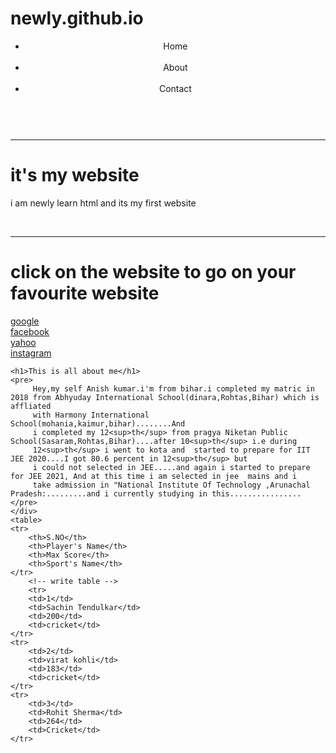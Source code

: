 # newly.github.io
<!DOCTYPE html>
<html lang="en">
<head>
    <meta charset="UTF-8">
    <meta http-equiv="X-UA-Compatible" content="IE=edge">
    <meta name="viewport" content="width=device-width, initial-scale=1.0">
    <title>creating my first website</title>
</head>
<body>
    <header>
    <div>
        <ul>
            <li>Home</li><br>
            <li>About</li><br>
            <li>Contact</li><br>
        </ul>
    </header>
        <hr>
    <h1>it's my website</h1>
    <p>i am newly learn html and its my first website</p> <br>
    <hr>
    <h1>click on the website to  go on your favourite website </h1>
    <a href="https:// www.gogle.com">google</a><br>
    <a href="https:// www.facebook.com">facebook</a><br>
    <a href="https:// www.yahoo.com">yahoo</a><br>
    <a href="https:// www.instagram.com">instagram</a>
      
    <h1>This is all about me</h1>
    <pre>
         Hey,my self Anish kumar.i'm from bihar.i completed my matric in 2018 from Abhyuday International School(dinara,Rohtas,Bihar) which is affliated 
         with Harmony International School(mohania,kaimur,bihar)........And 
         i completed my 12<sup>th</sup> from pragya Niketan Public School(Sasaram,Rohtas,Bihar)....after 10<sup>th</sup> i.e during 
         12<sup>th</sup> i went to kota and  started to prepare for IIT JEE 2020....I got 80.6 percent in 12<sup>th</sup> but 
         i could not selected in JEE.....and again i started to prepare for JEE 2021, And at this time i am selected in jee  mains and i 
         take admission in "National Institute Of Technology ,Arunachal Pradesh:.........and i currently studying in this................   
    </pre>
    </div>
    <table>
    <tr>
        <th>S.NO</th>
        <th>Player's Name</th>
        <th>Max Score</th>
        <th>Sport's Name</th>
    </tr>
        <!-- write table -->
        <tr>
        <td>1</td>
        <td>Sachin Tendulkar</td>
        <td>200</td>
        <td>cricket</td>
    </tr>
    <tr>
        <td>2</td>
        <td>virat kohli</td>
        <td>183</td>
        <td>cricket</td>
    </tr>
    <tr>
        <td>3</td>
        <td>Rohit Sherma</td>
        <td>264</td>
        <td>Cricket</td>
    </tr>
</table>
</body>
</html> 
